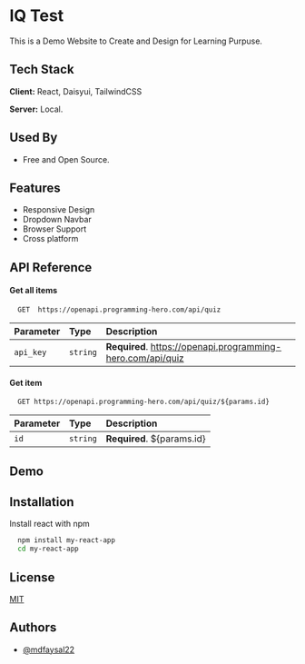 # IQ Test

This is a Demo Website to Create and Design for Learning Purpuse.




## Tech Stack

**Client:** React, Daisyui, TailwindCSS

**Server:** Local.


## Used By

- Free and Open Source.


## Features

- Responsive Design
- Dropdown Navbar
- Browser Support
- Cross platform


## API Reference

#### Get all items

```http
  GET  https://openapi.programming-hero.com/api/quiz
```

| Parameter | Type     | Description                |
| :-------- | :------- | :------------------------- |
| `api_key` | `string` | **Required**. https://openapi.programming-hero.com/api/quiz |

#### Get item

```http
  GET https://openapi.programming-hero.com/api/quiz/${params.id}
```

| Parameter | Type     | Description                       |
| :-------- | :------- | :-------------------------------- |
| `id`      | `string` | **Required**. ${params.id} |

## Demo





## Installation

Install react with npm

```bash
  npm install my-react-app
  cd my-react-app
```
    
## License

[MIT](https://choosealicense.com/licenses/mit/)


## Authors

- [@mdfaysal22](https://github.com/mdfaysal22)

